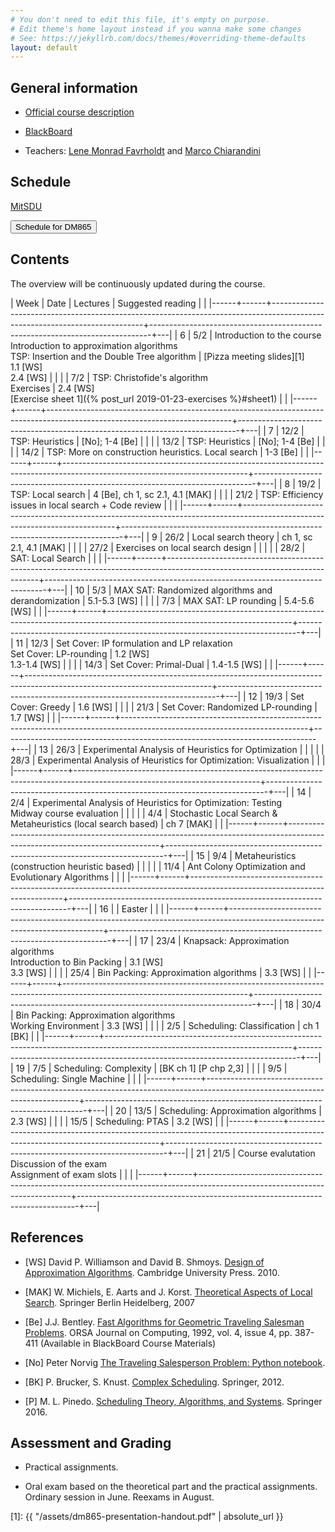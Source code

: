 ```yaml
---
# You don't need to edit this file, it's empty on purpose.
# Edit theme's home layout instead if you wanna make some changes
# See: https://jekyllrb.com/docs/themes/#overriding-theme-defaults
layout: default
---
```



## General information

- [Official course description](https://odinlister.sdu.dk/fagbesk/internkode/DM865/en)

- [BlackBoard](https://e-learn.sdu.dk/webapps/blackboard/execute/courseMain?course_id=_401855_1)

- Teachers: [Lene Monrad Favrholdt](http://www.imada.sdu.dk/~lenem/) and [Marco Chiarandini](http://www.imada.sdu.dk/~marco)


## Schedule



<a href="https://mitsdu.sdu.dk/skema/activity/N340040101/f19">MitSDU</a>


<button onclick="myFunction('h1')" class="w3-btn w3-cell
w3-left-align">Schedule for DM865 <i class="fa fa-caret-down"></i></button>
<div id="h1" class="w3-container w3-hide">

<div class="w3-responsive">


<div w3-include-html="./assets/dm865.html"></div> 
<script>
w3.includeHTML();
</script>
</div>
</div>




## Contents 

The overview will be continuously updated during the course.

| Week | Date | Lectures  	                                                                                                         | Suggested reading                                                            |   |
|------+------+----------------------------------------------------------------------------------------------------------------------------+------------------------------------------------------------------------------+---|
|    6 | 5/2  | Introduction to the course <br> Introduction to approximation algorithms <br> TSP: Insertion and the Double Tree algorithm | [Pizza meeting slides][1] <br> 1.1 [WS] <br> 2.4 [WS]                        |   |
|      | 7/2  | TSP: Christofide's algorithm <br> Exercises                                                                                | 2.4 [WS] <br> [Exercise sheet 1]({% post_url 2019-01-23-exercises %}#sheet1) |   |
|------+------+----------------------------------------------------------------------------------------------------------------------------+------------------------------------------------------------------------------+---|
|    7 | 12/2 | TSP: Heuristics                                                                                                            | [No]; 1-4 [Be]                                                               |   |
|      | 13/2 | TSP: Heuristics                                                                                                            | [No]; 1-4 [Be]                                                               |   |
|      | 14/2 | TSP: More on construction heuristics. Local search                                                                         | 1-3 [Be]                                                                     |   |
|------+------+----------------------------------------------------------------------------------------------------------------------------+------------------------------------------------------------------------------+---|
|    8 | 19/2 | TSP: Local search                                                                                                          | 4 [Be], ch 1, sc 2.1, 4.1 [MAK]                                              |   |
|      | 21/2 | TSP: Efficiency issues in local search + Code review                                                                       |                                                                              |   |
|------+------+----------------------------------------------------------------------------------------------------------------------------+------------------------------------------------------------------------------+---|
|    9 | 26/2 | Local search theory                                                                                                        | ch 1, sc 2.1, 4.1 [MAK]                                                      |   |
|      | 27/2 | Exercises on local search design                                                                                           |                                                                              |   |
|      | 28/2 | SAT: Local Search                                                                                                          |                                                                              |   |
|------+------+----------------------------------------------------------------------------------------------------------------------------+------------------------------------------------------------------------------+---|
|   10 | 5/3  | MAX SAT: Randomized algorithms and derandomization                                                                         | 5.1-5.3 [WS]                                                                 |   |
|      | 7/3  | MAX SAT: LP rounding                                                                                                       | 5.4-5.6 [WS]                                                                 |   |
|------+------+----------------------------------------------------------------------------------------------------------------------------+------------------------------------------------------------------------------+---|
|   11 | 12/3 | Set Cover: IP formulation and LP relaxation<br> Set Cover: LP-rounding                                                     | 1.2 [WS] <br> 1.3-1.4 [WS]                                                   |   |
|      | 14/3 | Set Cover: Primal-Dual                                                                                                     | 1.4-1.5 [WS]                                                                 |   |
|------+------+----------------------------------------------------------------------------------------------------------------------------+------------------------------------------------------------------------------+---|
|   12 | 19/3 | Set Cover: Greedy                                                                                                          | 1.6 [WS]                                                                     |   |
|      | 21/3 | Set Cover: Randomized LP-rounding                                                                                          | 1.7 [WS]                                                                     |   |
|------+------+----------------------------------------------------------------------------------------------------------------------------+------------------------------------------------------------------------------+---|
|   13 | 26/3 | Experimental Analysis of Heuristics for Optimization                                                                       |                                                                              |   |
|      | 28/3 | Experimental Analysis of Heuristics for Optimization: Visualization                                                        |                                                                              |   |
|------+------+----------------------------------------------------------------------------------------------------------------------------+------------------------------------------------------------------------------+---|
|   14 | 2/4  | Experimental Analysis of Heuristics for Optimization: Testing <br> Midway course evaluation                                |                                                                              |   |
|      | 4/4  | Stochastic Local Search & Metaheuristics (local search based)                                                              | ch 7 [MAK]                                                                   |   |
|------+------+----------------------------------------------------------------------------------------------------------------------------+------------------------------------------------------------------------------+---|
|   15 | 9/4  | Metaheuristics (construction heuristic based)                                                                              |                                                                              |   |
|      | 11/4 | Ant Colony Optimization and   Evolutionary Algorithms                                                                      |                                                                              |   |
|------+------+----------------------------------------------------------------------------------------------------------------------------+------------------------------------------------------------------------------+---|
|   16 |      | Easter                                                                                                                     |                                                                              |   |
|------+------+----------------------------------------------------------------------------------------------------------------------------+------------------------------------------------------------------------------+---|
|   17 | 23/4 | Knapsack: Approximation algorithms <br> Introduction to Bin Packing                                                        | 3.1 [WS] <br> 3.3 [WS]                                                       |   |
|      | 25/4 | Bin Packing: Approximation algorithms                                                                                      | 3.3 [WS]                                                                     |   |
|------+------+----------------------------------------------------------------------------------------------------------------------------+------------------------------------------------------------------------------+---|
|   18 | 30/4 | Bin Packing: Approximation algorithms <br> Working Environment                                                             | 3.3 [WS]                                                                     |   |
|      | 2/5  | Scheduling: Classification                                                                                                 | ch 1 [BK]                                                                    |   |
|------+------+----------------------------------------------------------------------------------------------------------------------------+------------------------------------------------------------------------------+---|
|   19 | 7/5  | Scheduling: Complexity                                                                                                     | [BK ch 1] [P chp 2,3]                                                        |   |
|      | 9/5  | Scheduling: Single Machine                                                                                                 |                                                                              |   |
|------+------+----------------------------------------------------------------------------------------------------------------------------+------------------------------------------------------------------------------+---|
|   20 | 13/5 | Scheduling: Approximation algorithms                                                                                       | 2.3 [WS]                                                                     |   |
|      | 15/5 | Scheduling: PTAS                                                                                                           | 3.2 [WS]                                                                     |   |
|------+------+----------------------------------------------------------------------------------------------------------------------------+------------------------------------------------------------------------------+---|
|   21 | 21/5 | Course evalutation <br> Discussion of the exam <br> Assignment of exam slots                                               |                                                                              |   |
|------+------+----------------------------------------------------------------------------------------------------------------------------+------------------------------------------------------------------------------+---|


## References 

- [WS] David P. Williamson and David
  B. Shmoys. [Design of Approximation Algorithms](http://www.designofapproxalgs.com/). Cambridge
  University Press. 2010.

- [MAK] W. Michiels, E. Aarts and J. Korst. [Theoretical Aspects of Local Search](http://dx.doi.org/10.1007/978-3-540-35854-1). Springer Berlin Heidelberg, 2007

- [Be]
  J.J. Bentley. [Fast Algorithms for Geometric Traveling Salesman Problems](http://dx.doi.org/10.1287/ijoc.4.4.387). ORSA
  Journal on Computing, 1992, vol. 4, issue 4, pp. 387-411 (Available in
  BlackBoard Course Materials)

- [No] Peter Norvig [The Traveling Salesperson Problem: Python notebook](http://nbviewer.jupyter.org/url/norvig.com/ipython/TSP.ipynb).

- [BK] P. Brucker, S. Knust. [Complex
  Scheduling](https://doi.org/10.1007/978-3-642-23929-8). Springer, 2012.

- [P] M. L. Pinedo. [Scheduling Theory, Algorithms, and Systems](https://doi.org/10.1007/978-3-319-26580-3). Springer 2016.  





## Assessment and Grading

- Practical assignments. 

- Oral exam based on the theoretical part and the practical
  assignments. Ordinary session in June. Reexams in August.






[1]: {{ "/assets/dm865-presentation-handout.pdf" | absolute_url }}
